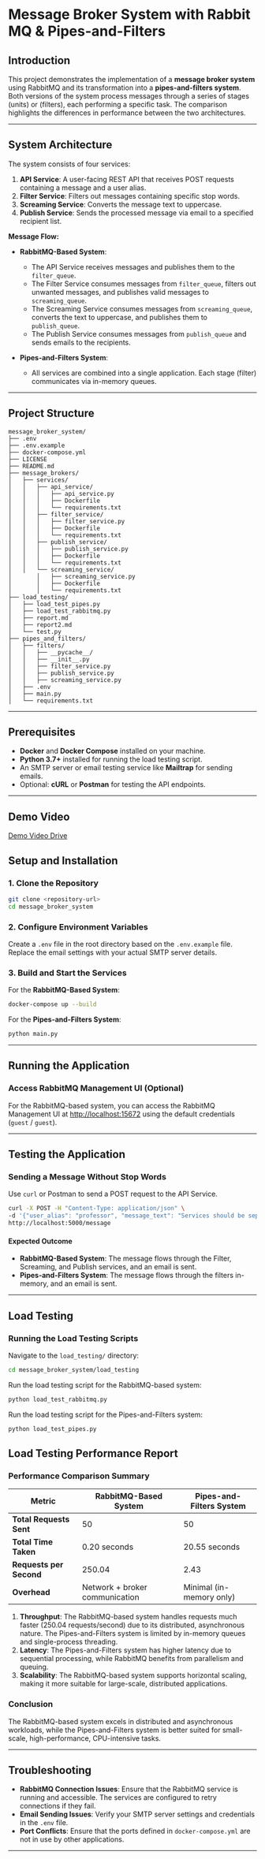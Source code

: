 # Message Broker System with Rabbit MQ & Pipes-and-Filters

## Introduction

This project demonstrates the implementation of a **message broker system** using RabbitMQ and its transformation into a **pipes-and-filters system**. Both versions of the system process messages through a series of stages (units) or (filters), each performing a specific task. The comparison highlights the differences in performance between the two architectures.

---

## System Architecture

The system consists of four services:

1. **API Service**: A user-facing REST API that receives POST requests containing a message and a user alias.
2. **Filter Service**: Filters out messages containing specific stop words.
3. **Screaming Service**: Converts the message text to uppercase.
4. **Publish Service**: Sends the processed message via email to a specified recipient list.

**Message Flow:**

- **RabbitMQ-Based System**:
  - The API Service receives messages and publishes them to the `filter_queue`.
  - The Filter Service consumes messages from `filter_queue`, filters out unwanted messages, and publishes valid messages to `screaming_queue`.
  - The Screaming Service consumes messages from `screaming_queue`, converts the text to uppercase, and publishes them to `publish_queue`.
  - The Publish Service consumes messages from `publish_queue` and sends emails to the recipients.

- **Pipes-and-Filters System**:
  - All services are combined into a single application. Each stage (filter) communicates via in-memory queues.

---

## Project Structure

```
message_broker_system/
├── .env
├── .env.example
├── docker-compose.yml
├── LICENSE
├── README.md
├── message_brokers/
│   ├── services/
│   │   ├── api_service/
│   │   │   ├── api_service.py
│   │   │   ├── Dockerfile
│   │   │   └── requirements.txt
│   │   ├── filter_service/
│   │   │   ├── filter_service.py
│   │   │   ├── Dockerfile
│   │   │   └── requirements.txt
│   │   ├── publish_service/
│   │   │   ├── publish_service.py
│   │   │   ├── Dockerfile
│   │   │   └── requirements.txt
│   │   └── screaming_service/
│       │   ├── screaming_service.py
│       │   ├── Dockerfile
│       │   └── requirements.txt
├── load_testing/
│   ├── load_test_pipes.py
│   ├── load_test_rabbitmq.py
│   ├── report.md
│   ├── report2.md
│   └── test.py
├── pipes_and_filters/
│   ├── filters/
│   │   ├── __pycache__/
│   │   ├── __init__.py
│   │   ├── filter_service.py
│   │   ├── publish_service.py
│   │   ├── screaming_service.py
│   ├── .env
│   ├── main.py
│   └── requirements.txt
```

---

## Prerequisites

- **Docker** and **Docker Compose** installed on your machine.
- **Python 3.7+** installed for running the load testing script.
- An SMTP server or email testing service like **Mailtrap** for sending emails.
- Optional: **cURL** or **Postman** for testing the API endpoints.

---

## Demo Video

[Demo Video Drive](https://drive.google.com/file/d/1mL-dCJAQEWZLji_5C_-AhOzaWPFDEU65/view?usp=sharing)

## Setup and Installation

### 1. Clone the Repository

```bash
git clone <repository-url>
cd message_broker_system
```

### 2. Configure Environment Variables

Create a `.env` file in the root directory based on the `.env.example` file. Replace the email settings with your actual SMTP server details.

### 3. Build and Start the Services

For the **RabbitMQ-Based System**:
```bash
docker-compose up --build
```

For the **Pipes-and-Filters System**:
```bash
python main.py
```

---

## Running the Application

### Access RabbitMQ Management UI (Optional)

For the RabbitMQ-based system, you can access the RabbitMQ Management UI at [http://localhost:15672](http://localhost:15672) using the default credentials (`guest` / `guest`).

---

## Testing the Application

### Sending a Message Without Stop Words

Use `curl` or Postman to send a POST request to the API Service.

```bash
curl -X POST -H "Content-Type: application/json" \
-d '{"user_alias": "professor", "message_text": "Services should be separately deployable units!"}' \
http://localhost:5000/message
```

#### Expected Outcome

- **RabbitMQ-Based System**: The message flows through the Filter, Screaming, and Publish services, and an email is sent.
- **Pipes-and-Filters System**: The message flows through the filters in-memory, and an email is sent.

---

## Load Testing

### Running the Load Testing Scripts

Navigate to the `load_testing/` directory:

```bash
cd message_broker_system/load_testing
```

Run the load testing script for the RabbitMQ-based system:

```bash
python load_test_rabbitmq.py
```

Run the load testing script for the Pipes-and-Filters system:

```bash
python load_test_pipes.py
```

## Load Testing Performance Report

### Performance Comparison Summary

| Metric                       | RabbitMQ-Based System          | Pipes-and-Filters System          |
|------------------------------|--------------------------------|-----------------------------------|
| **Total Requests Sent**      | 50                            | 50                                |
| **Total Time Taken**         | 0.20 seconds                  | 20.55 seconds                    |
| **Requests per Second**      | 250.04                        | 2.43                              |
| **Overhead**                 | Network + broker communication | Minimal (in-memory only)         |

1. **Throughput**: The RabbitMQ-based system handles requests much faster (250.04 requests/second) due to its distributed, asynchronous nature. The Pipes-and-Filters system is limited by in-memory queues and single-process threading.
2. **Latency**: The Pipes-and-Filters system has higher latency due to sequential processing, while RabbitMQ benefits from parallelism and queuing.
3. **Scalability**: The RabbitMQ-based system supports horizontal scaling, making it more suitable for large-scale, distributed applications.

### Conclusion
The RabbitMQ-based system excels in distributed and asynchronous workloads, while the Pipes-and-Filters system is better suited for small-scale, high-performance, CPU-intensive tasks.

---

## Troubleshooting

- **RabbitMQ Connection Issues**: Ensure that the RabbitMQ service is running and accessible. The services are configured to retry connections if they fail.
- **Email Sending Issues**: Verify your SMTP server settings and credentials in the `.env` file.
- **Port Conflicts**: Ensure that the ports defined in `docker-compose.yml` are not in use by other applications.

---






